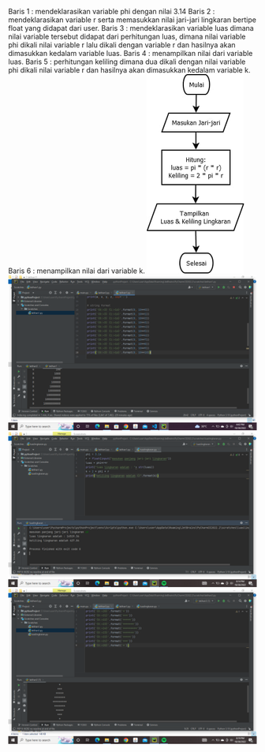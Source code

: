 Baris 1 : mendeklarasikan variable phi dengan nilai 3.14 
Baris 2 : mendeklarasikan variable r serta memasukkan nilai jari-jari lingkaran bertipe float yang didapat dari user. 
Baris 3 : mendeklarasikan variable luas dimana nilai variable tersebut didapat dari perhitungan luas, dimana nilai variable phi dikali nilai variable r lalu dikali dengan variable r dan hasilnya akan dimasukkan kedalam variable luas. 
Baris 4 : menampilkan nilai dari variable luas. 
Baris 5 : perhitungan keliling dimana dua dikali dengan nilai variable phi dikali nilai variable r dan hasilnya akan dimasukkan kedalam variable k. 
Baris 6 : menampilkan nilai dari variable k.
![image1.png](Screenshots/1.jpeg)
![image1.png](Screenshots/2.png)
![image1.png](Screenshots/3.png)
![image1.png](Screenshots/4.png)